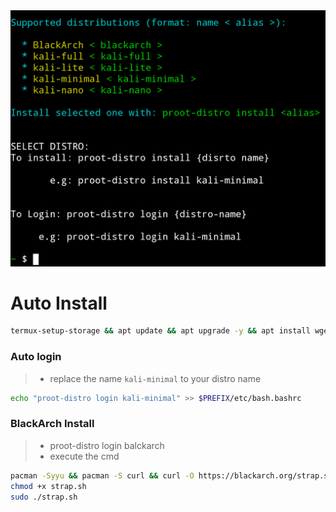 <img src="https://github.com/xiv3r/termux-proot-distro/blob/main/installer/proot.png">

# Auto Install
```sh
termux-setup-storage && apt update && apt upgrade -y && apt install wget -y && wget -qO- https://raw.githubusercontent.com/xiv3r/termux-proot-distro/refs/heads/main/config/installer.sh | sh
```

### Auto login
> - replace the name `kali-minimal` to your distro name
```sh
echo "proot-distro login kali-minimal" >> $PREFIX/etc/bash.bashrc
```

### BlackArch Install 
> - proot-distro login balckarch
> - execute the cmd
```sh
pacman -Syyu && pacman -S curl && curl -O https://blackarch.org/strap.sh
chmod +x strap.sh
sudo ./strap.sh
```

